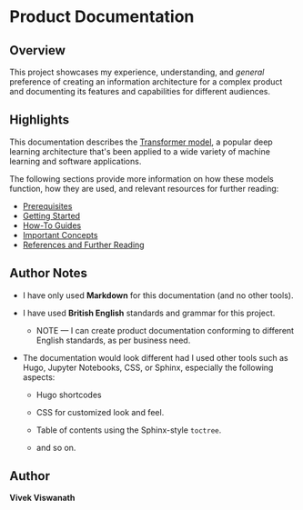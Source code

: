 # Product Documentation  


## Overview

This project showcases my experience, understanding, and _general_ preference of creating an information architecture for a complex product and documenting its features and capabilities for different audiences.


## Highlights

This documentation describes the [Transformer model](The%20Transformer%20Model/README.md), a popular deep learning architecture that's been applied to a wide variety of machine learning and software applications. 

The following sections provide more information on how these models function, how they are used, and relevant resources for further reading:

- [Prerequisites](The%20Transformer%20Model/prerequisites.md)
- [Getting Started](The%20Transformer%20Model/getting-started.md)
- [How-To Guides](The%20Transformer%20Model/how-to-use-transformers-for-translation.md)
- [Important Concepts](The%20Transformer%20Model/important-concepts.md)
- [References and Further Reading](The%20Transformer%20Model/references-and-further-reading.md)


## Author Notes

- I have only used **Markdown** for this documentation (and no other tools).

- I have used **British English** standards and grammar for this project.

    - NOTE — I can create product documentation conforming to different English standards, as per business need.

- The documentation would look different had I used other tools such as Hugo, Jupyter Notebooks, CSS, or Sphinx, especially the following aspects:

  - Hugo shortcodes

  - CSS for customized look and feel.

  - Table of contents using the Sphinx-style `toctree`.

  - and so on.


## Author

**Vivek Viswanath**
